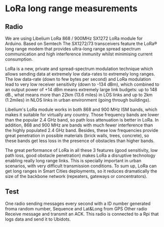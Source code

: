 # LoRa long range measurements

## Radio
We are using Libelium LoRa 868 / 900MHz SX1272 LoRa module for Arduino. Based on Semtech The SX1272/73 transceivers feature the LoRa® long range modem that provides ultra-long range spread spectrum communication and high interference immunity whilst minimising current consumption.

LoRa is a new, private and spread-spectrum modulation technique which allows sending data at extremely low data-rates to extremely long ranges. The low data-rate (down to few bytes per second) and LoRa modulation lead to very low receiver sensitivity (down to -134 dBm), which combined to an output power of +14 dBm means extremely large link budgets: up to 148 dB., what means more than 22km (13.6 miles) in LOS links and up to 2km (1.2miles) in NLOS links in urban environment (going through buildings).

Libelium's LoRa module works in both 868 and 900 MHz ISM bands, which makes it suitable for virtually any country. Those frequency bands are lower than the popular 2.4 GHz band, so path loss attenuation is better in LoRa. In addition, 868 and 900 MHz are bands with much fewer interference than the highly populated 2.4 GHz band. Besides, these low frequencies provide great penetration in possible materials (brick walls, trees, concrete), so these bands get less loss in the presence of obstacles than higher bands.

The great performance of LoRa in all these 3 features (good sensitivity, low path loss, good obstacle penetration) makes LoRa a disruptive technology enabling really long range links. This is specially important in urban scenarios, with very difficult transmission conditions. To sum up, LoRa can get long ranges in Smart Cities deployments, so it reduces dramatically the size of the backbone network (repeaters, gateways or concentrators).

## Test
One radio sending messages every second with a ID number generated froma  random number, Sequence and Lat&Long from GPS
Other radio Receive message and transmit an ACK. This radio is connected to a Rpi that logs data and send it to Ubidots.
